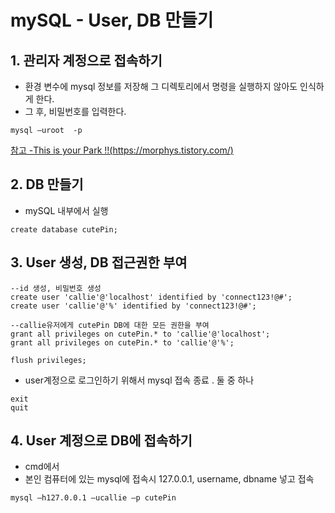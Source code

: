 # mySQL - User, DB 만들기

## 1. 관리자 계정으로 접속하기

- 환경 변수에 mysql 정보를 저장해 그 디렉토리에서 명령을 실행하지 않아도 인식하게 한다.
- 그 후, 비밀번호를 입력한다.

```
mysql –uroot  -p
```

[참고 -This is your Park !!(https://morphys.tistory.com/) ](https://morphys.tistory.com/entry/Windows-%EC%97%90%EC%84%9C-MySQL-5614-%EC%84%A4%EC%B9%98%ED%95%98%EA%B8%B0)

## 2. DB 만들기

- mySQL 내부에서 실행

```mysql
create database cutePin;
```

## 3. User 생성, DB 접근권한 부여

```mysql
--id 생성, 비밀번호 생성
create user 'callie'@'localhost' identified by 'connect123!@#';
create user 'callie'@'%' identified by 'connect123!@#';

--callie유저에게 cutePin DB에 대한 모든 권한을 부여
grant all privileges on cutePin.* to 'callie'@'localhost';
grant all privileges on cutePin.* to 'callie'@'%';

flush privileges;
```

- user계정으로 로그인하기 위해서 mysql 접속 종료 . 둘 중 하나

```mysql
exit 
quit
```

## 4. User 계정으로 DB에 접속하기

- cmd에서
- 본인 컴퓨터에 있는 mysql에 접속시 127.0.0.1, username, dbname 넣고 접속

```
mysql –h127.0.0.1 –ucallie –p cutePin
```

